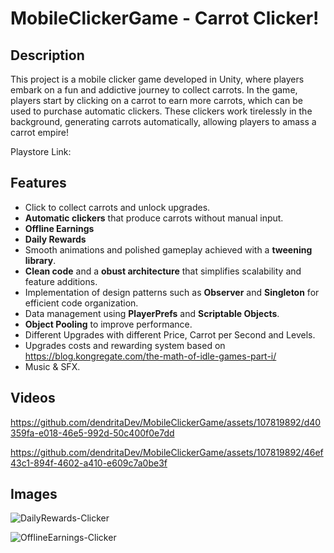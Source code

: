 # MobileClickerGame - Carrot Clicker!
## Description
This project is a mobile clicker game developed in Unity, where players embark on a fun and addictive journey to collect carrots. In the game, players start by clicking on a carrot to earn more carrots, which can be used to purchase automatic clickers. These clickers work tirelessly in the background, generating carrots automatically, allowing players to amass a carrot empire!

Playstore Link: 
## Features
 -  Click to collect carrots and unlock upgrades.
 -  **Automatic clickers** that produce carrots without manual input.
 -  **Offline Earnings**
 -  **Daily Rewards**
 -  Smooth animations and polished gameplay achieved with a **tweening library**.
 -  **Clean code** and a **obust architecture** that simplifies scalability and feature additions.
 -  Implementation of design patterns such as **Observer** and **Singleton** for efficient code organization.
 -  Data management using **PlayerPrefs** and **Scriptable Objects**.
 -  **Object Pooling** to improve performance.
 -  Different Upgrades with different Price, Carrot per Second and Levels.
 -  Upgrades costs and rewarding system based on https://blog.kongregate.com/the-math-of-idle-games-part-i/ 
 -  Music & SFX.

## Videos


https://github.com/dendritaDev/MobileClickerGame/assets/107819892/d40359fa-e018-46e5-992d-50c400f0e7dd




https://github.com/dendritaDev/MobileClickerGame/assets/107819892/46ef43c1-894f-4602-a410-e609c7a0be3f

## Images
![DailyRewards-Clicker](https://github.com/dendritaDev/MobileClickerGame/assets/107819892/4da38193-1445-4a7e-923d-108d291e4401)

![OfflineEarnings-Clicker](https://github.com/dendritaDev/MobileClickerGame/assets/107819892/9bfaf313-e37b-41ff-8899-e429375bfcdb)

